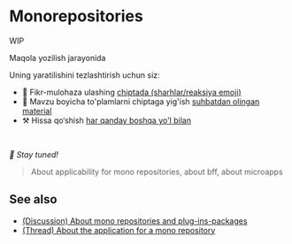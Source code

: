 # Monorepositories

WIP

Maqola yozilish jarayonida

Uning yaratilishini tezlashtirish uchun siz:

* 📢 Fikr-mulohaza ulashing [chiptada (sharhlar/reaksiya emoji)](https://github.com/feature-sliced/documentation/issues/221)
* 💬 Mavzu boyicha to'plamlarni chiptaga yig'ish [suhbatdan olingan material](https://t.me/feature_sliced)
* ⚒️ Hissa qo‘shish [har qanday boshqa yo'l bilan](https://github.com/feature-sliced/documentation/blob/master/CONTRIBUTING.md)

<br />

*🍰 Stay tuned!*

> About applicability for mono repositories, about bff, about microapps

## See also[​](#see-also "Sarlavhaga to'g'ridan-to'g'ri havola")

* [(Discussion) About mono repositories and plug-ins-packages](https://github.com/feature-sliced/documentation/discussions/50)
* [(Thread) About the application for a mono repository](https://t.me/feature_sliced/2412)
